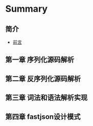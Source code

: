 # Summary

## 简介

* [前言](README.md)

## 第一章 序列化源码解析

## 第二章 反序列化源码解析

## 第三章 词法和语法解析实现

## 第四章 fastjson设计模式

